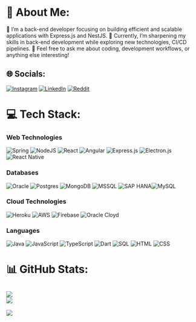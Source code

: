 # 💫 About Me:
🌟 I’m a back-end developer focusing on building efficient and scalable applications with Express.js and NestJS.
🌱 Currently, I’m sharpening my skills in back-end development while exploring new technologies, CI/CD pipelines.
💬 Feel free to ask me about coding, development workflows, or anything else interesting!


## 🌐 Socials:
[![Instagram](https://img.shields.io/badge/Instagram-%23E4405F.svg?logo=Instagram&logoColor=white)](https://instagram.com/somercelik) [![LinkedIn](https://img.shields.io/badge/LinkedIn-%230077B5.svg?logo=linkedin&logoColor=white)](https://linkedin.com/in/somercelik) [![Reddit](https://img.shields.io/badge/Reddit-%23FF4500.svg?logo=Reddit&logoColor=white)](https://reddit.com/user/somercelik) 

# 💻 Tech Stack:
### Web Technologies
![Spring](https://img.shields.io/badge/spring-%236DB33F.svg?style=for-the-badge&logo=spring&logoColor=white) ![NodeJS](https://img.shields.io/badge/node.js-6DA55F?style=for-the-badge&logo=node.js&logoColor=white) ![React](https://img.shields.io/badge/react-%2320232a.svg?style=for-the-badge&logo=react&logoColor=%2361DAFB) ![Angular](https://img.shields.io/badge/angular-%23DD0031.svg?style=for-the-badge&logo=angular&logoColor=white) ![Express.js](https://img.shields.io/badge/express.js-%23404d59.svg?style=for-the-badge&logo=express&logoColor=%2361DAFB) ![Electron.js](https://img.shields.io/badge/Electron-191970?style=for-the-badge&logo=Electron&logoColor=white)![React Native](https://img.shields.io/badge/react_native-%2320232a.svg?style=for-the-badge&logo=react&logoColor=%2361DAFB)

### Databases
![Oracle](https://img.shields.io/badge/Oracle-F80000?style=for-the-badge&logo=oracle&logoColor=white)  ![Postgres](https://img.shields.io/badge/postgres-%23316192.svg?style=for-the-badge&logo=postgresql&logoColor=white) ![MongoDB](https://img.shields.io/badge/MongoDB-%234ea94b.svg?style=for-the-badge&logo=mongodb&logoColor=white) ![MSSQL](https://img.shields.io/badge/MicrosoftSQL-%234ea94b.svg?style=for-the-badge&logo=mssql&logoColor=white) ![SAP HANA](https://img.shields.io/badge/sap_hana-%234ea94b.svg?style=for-the-badge&logo=sap_hana&logoColor=white)![MySQL](https://img.shields.io/badge/mysql-%2300f.svg?style=for-the-badge&logo=mysql&logoColor=white)

### Cloud Technologies
![Heroku](https://img.shields.io/badge/heroku-%23430098.svg?style=for-the-badge&logo=heroku&logoColor=white) ![AWS](https://img.shields.io/badge/aws-FF9900?style=for-the-badge&logo=aws&logoColor=white) ![Firebase](https://img.shields.io/badge/firebase-f6820d?style=for-the-badge&logo=firebase&logoColor=white) ![Oracle Cloyd](https://img.shields.io/badge/Oracle_Cloud-F80000?style=for-the-badge&logo=oracle&logoColor=white)

### Languages
![Java](https://img.shields.io/badge/java-%23ED8B00.svg?style=for-the-badge&logo=java&logoColor=white)  ![JavaScript](https://img.shields.io/badge/javascript-%23323330.svg?style=for-the-badge&logo=javascript&logoColor=%23F7DF1E) ![TypeScript](https://img.shields.io/badge/typescript-%23007ACC.svg?style=for-the-badge&logo=typescript&logoColor=white) ![Dart](https://img.shields.io/badge/dart-%23007ACC.svg?style=for-the-badge&logo=dart&logoColor=white) ![SQL](https://img.shields.io/badge/sql-%23007ACC.svg?style=for-the-badge&logo=sql&logoColor=white)  ![HTML](https://img.shields.io/badge/html-%23323330.svg?style=for-the-badge&logo=html&logoColor=%23F7DF1E)  ![CSS](https://img.shields.io/badge/css-%23323330.svg?style=for-the-badge&logo=css&logoColor=%23F7DF1E)


# 📊 GitHub Stats:
![](https://github-readme-streak-stats.herokuapp.com/?user=somercelik&theme=dark&hide_border=false)<br/>
![](https://github-readme-stats.vercel.app/api/top-langs/?username=somercelik&theme=dark&hide_border=false&include_all_commits=false&count_private=false&layout=compact)
---
[![](https://visitcount.itsvg.in/api?id=somercelik&icon=0&color=0)](https://visitcount.itsvg.in)
